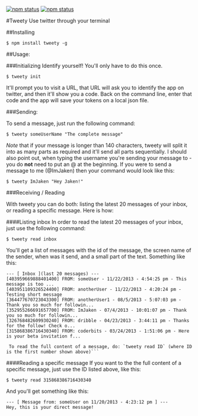 [![npm status](http://img.shields.io/npm/v/tweety.svg)](https://www.npmjs.org/package/tweety)
[![npm status](https://img.shields.io/npm/dm/tweety.svg)](https://www.npmjs.org.package/tweety)

#Tweety
Use twitter through your terminal

##Installing

```
$ npm install tweety -g
```


##Usage:

###Initializing
Identify yourself! You'll only have to do this once.
```
$ tweety init
```
It'll prompt you to visit a URL, that URL will ask you to identify the app on twitter, and then it'll show you a code. Back on the command line,  enter that code and the app will save your tokens on a local json file.

###Sending:

To send a message, just run the following command:

```
$ tweety someUserName "The complete message"
```

_Note_ that if your message is longer than 140 characters, tweety will split it into as many parts as required and it'll send all parts sequentially. I should also point out, when typing the username you're sending your message to - you do **not** need to put an @ at the beginning. If you were to send a message to me (@ImJaken) then your command would look like this:

```
$ tweety ImJaken "Hey Jaken!"
```

###Receiving / Reading

With tweety you can do both: listing the latest 20 messages of your inbox, or reading a specific message. 
Here is how:

####Listing inbox
In order to read the latest 20 messages of your inbox, just use the following command:

```
$ tweety read inbox
```

You'll get a list of messages with the id of the message, the screen name of the sender, when was it send, and a small part of the text.
Something like this:

```
--- [ Inbox ](last 20 messages) ---
[403959669888401400] FROM: someUser - 11/22/2013 - 4:54:25 pm - This message is too ...
[403951109326524400] FROM: anotherUser - 11/22/2013 - 4:20:24 pm - Testing short message
[364477670723043300] FROM: anotherUser1 - 08/5/2013 - 5:07:03 pm - Thank you so much for followin...
[352955266691657700] FROM: ImJaken - 07/4/2013 - 10:01:07 pm - Thank you so much for followin...
[326768482609930240] FROM: dribble - 04/23/2013 - 3:44:11 pm - Thanks for the follow! Check o...
[315868386716430340] FROM: coderbits - 03/24/2013 - 1:51:06 pm - Here is your beta invitation f...

 To read the full content of a message, do: `tweety read ID` (where ID is the first number shown above)```
```

####Reading a specific message
If you want to the the full content of a specific message, just use the ID listed above, like this:

```
$ tweety read 315868386716430340
```

And you'll get something like this:

```
--- [ Message from: someUser on 11/20/2013 - 4:23:12 pm ] ---
Hey, this is your direct message!
```
